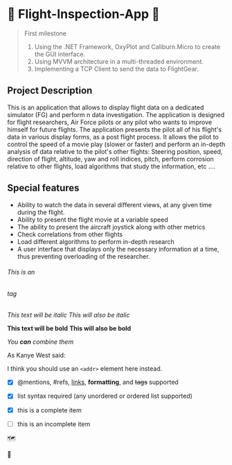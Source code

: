 # :flight_departure:	Flight-Inspection-App :flight_arrival:	


> First milestone
> 1) Using the .NET Framework, OxyPlot and Caliburn.Micro to create the GUI interface.
> 2) Using MVVM architecture in a multi-threaded environment.
> 3) Implementing a TCP Client to send the data to FlightGear.


## Project Description
This is an application that allows to display flight data on a dedicated simulator (FG) and perform n data investigation.
The application is designed for flight researchers, Air Force pilots or any pilot who wants to improve himself for future flights. 
The application presents the pilot all of his flight's data in various display forms, as a post flight process.
It allows the pilot to control the speed of a movie play (slower or faster) and perform an in-depth analysis of data relative to the pilot's other flights: Steering position, speed, direction of flight, altitude, yaw and roll indices, pitch, perform corrosion relative to other flights, load algorithms that study the information, etc ....



## Special features

-	Ability to watch the data in several different views, at any given time during the flight.
-	Ability to present the flight movie at a variable speed
-	The ability to present the aircraft joystick along with other metrics
-	Check correlations from other flights
-	Load different algorithms to perform in-depth research
-	A user interface that displays only the necessary information at a time, thus preventing overloading of the researcher.




###### This is an <h6> tag

*This text will be italic*
_This will also be italic_

**This text will be bold**
__This will also be bold__

_You **can** combine them_

As Kanye West said:



I think you should use an
`<addr>` element here instead.


- [x] @mentions, #refs, [links](), **formatting**, and <del>tags</del> supported
- [x] list syntax required (any unordered or ordered list supported)
- [x] this is a complete item
- [ ] this is an incomplete item




:world_map:

:compass:	
